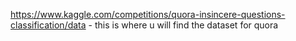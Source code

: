 https://www.kaggle.com/competitions/quora-insincere-questions-classification/data - this is where u will find the dataset for quora
